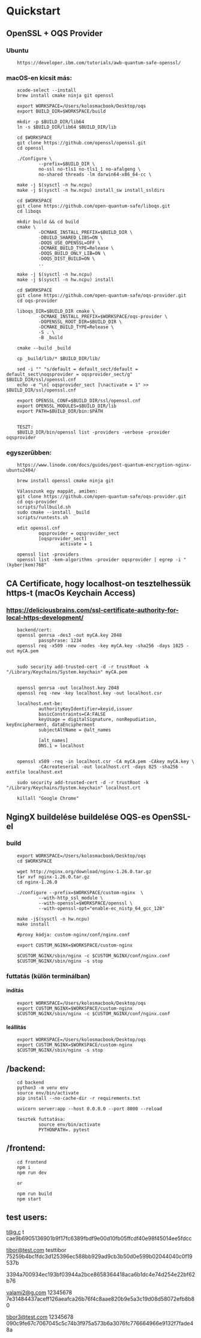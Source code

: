 # Quickstart

## OpenSSL + OQS Provider  
### Ubuntu 
        https://developer.ibm.com/tutorials/awb-quantum-safe-openssl/

### macOS-en kicsit más:
        xcode-select --install
        brew install cmake ninja git openssl

        export WORKSPACE=/Users/kolosmacbook/Desktop/oqs
        export BUILD_DIR=$WORKSPACE/build
        
        mkdir -p $BUILD_DIR/lib64
        ln -s $BUILD_DIR/lib64 $BUILD_DIR/lib

        cd $WORKSPACE
        git clone https://github.com/openssl/openssl.git
        cd openssl

        ./Configure \
                --prefix=$BUILD_DIR \
                no-ssl no-tls1 no-tls1_1 no-afalgeng \
                no-shared threads -lm darwin64-x86_64-cc \ 

        make -j $(sysctl -n hw.ncpu)
        make -j $(sysctl -n hw.ncpu) install_sw install_ssldirs

        cd $WORKSPACE
        git clone https://github.com/open-quantum-safe/liboqs.git
        cd liboqs

        mkdir build && cd build
        cmake \
                -DCMAKE_INSTALL_PREFIX=$BUILD_DIR \
                -DBUILD_SHARED_LIBS=ON \
                -DOQS_USE_OPENSSL=OFF \
                -DCMAKE_BUILD_TYPE=Release \
                -DOQS_BUILD_ONLY_LIB=ON \
                -DOQS_DIST_BUILD=ON \
                ..
        
        make -j $(sysctl -n hw.ncpu)
        make -j $(sysctl -n hw.ncpu) install

        cd $WORKSPACE
        git clone https://github.com/open-quantum-safe/oqs-provider.git
        cd oqs-provider

        liboqs_DIR=$BUILD_DIR cmake \
                -DCMAKE_INSTALL_PREFIX=$WORKSPACE/oqs-provider \
                -DOPENSSL_ROOT_DIR=$BUILD_DIR \
                -DCMAKE_BUILD_TYPE=Release \
                -S . \
                -B _build

        cmake --build _build

        cp _build/lib/* $BUILD_DIR/lib/

        sed -i "" "s/default = default_sect/default = default_sect\noqsprovider = oqsprovider_sect/g" $BUILD_DIR/ssl/openssl.cnf
        echo -e "\n[ oqsprovider_sect ]\nactivate = 1" >> $BUILD_DIR/ssl/openssl.cnf

        export OPENSSL_CONF=$BUILD_DIR/ssl/openssl.cnf
        export OPENSSL_MODULES=$BUILD_DIR/lib
        export PATH=$BUILD_DIR/bin:$PATH


        TESZT:
        $BUILD_DIR/bin/openssl list -providers -verbose -provider oqsprovider

### egyszerűbben:
        https://www.linode.com/docs/guides/post-quantum-encryption-nginx-ubuntu2404/
        
        brew install openssl cmake ninja git

        Válasszunk egy mappát, amiben:
        git clone https://github.com/open-quantum-safe/oqs-provider.git
        cd oqs-provider
        scripts/fullbuild.sh
        sudo cmake --install _build
        scripts/runtests.sh

        edit openssl.cnf
                oqsprovider = oqsprovider_sect
                [oqsprovider_sect] 
                        activate = 1
        
        openssl list -providers
        openssl list -kem-algorithms -provider oqsprovider | egrep -i "(kyber|kem)768"


## CA Certificate, hogy localhost-on tesztelhessük https-t (macOs Keychain Access)
### https://deliciousbrains.com/ssl-certificate-authority-for-local-https-development/
        backend/cert:
        openssl genrsa -des3 -out myCA.key 2048
                passphrase: 1234
        openssl req -x509 -new -nodes -key myCA.key -sha256 -days 1825 -out myCA.pem
        

        sudo security add-trusted-cert -d -r trustRoot -k "/Library/Keychains/System.keychain" myCA.pem


        openssl genrsa -out localhost.key 2048
        openssl req -new -key localhost.key -out localhost.csr
        
        localhost.ext-be:
                authorityKeyIdentifier=keyid,issuer
                basicConstraints=CA:FALSE
                keyUsage = digitalSignature, nonRepudiation, keyEncipherment, dataEncipherment
                subjectAltName = @alt_names

                [alt_names]
                DNS.1 = localhost
        

        openssl x509 -req -in localhost.csr -CA myCA.pem -CAkey myCA.key \
                -CAcreateserial -out localhost.crt -days 825 -sha256 -extfile localhost.ext

        sudo security add-trusted-cert -d -r trustRoot -k "/Library/Keychains/System.keychain" localhost.crt

        killall "Google Chrome"


## NgingX buildelése buildelése OQS-es OpenSSL-el
### build
        export WORKSPACE=/Users/kolosmacbook/Desktop/oqs
        cd $WORKSPACE
        
        wget http://nginx.org/download/nginx-1.26.0.tar.gz
        tar xvf nginx-1.26.0.tar.gz
        cd nginx-1.26.0

        ./configure --prefix=$WORKSPACE/custom-nginx  \
                --with-http_ssl_module \
                --with-openssl=$WORKSPACE/openssl \
                --with-openssl-opt="enable-ec_nistp_64_gcc_128"
        
        make -j$(sysctl -n hw.ncpu)
        make install

        #proxy kódja: custom-nginx/conf/nginx.conf

        export CUSTOM_NGINX=$WORKSPACE/custom-nginx
        
        $CUSTOM_NGINX/sbin/nginx -c $CUSTOM_NGINX/conf/nginx.conf
        $CUSTOM_NGINX/sbin/nginx -s stop

### futtatás (külön terminálban)
#### indítás
        export WORKSPACE=/Users/kolosmacbook/Desktop/oqs
        export CUSTOM_NGINX=$WORKSPACE/custom-nginx
        $CUSTOM_NGINX/sbin/nginx -c $CUSTOM_NGINX/conf/nginx.conf
#### leállítás
        export WORKSPACE=/Users/kolosmacbook/Desktop/oqs
        export CUSTOM_NGINX=$WORKSPACE/custom-nginx
        $CUSTOM_NGINX/sbin/nginx -s stop


## /backend:
        cd backend
        python3 -m venv env
        source env/bin/activate
        pip install --no-cache-dir -r requirements.txt

        uvicorn server:app --host 0.0.0.0 --port 8000 --reload

        tesztek futtatása:
                source env/bin/activate
                PYTHONPATH=. pytest


## /frontend:
        cd frontend
        npm i
        npm run dev
        
        or

        npm run build
        npm start


## test users:
t@g.c
t
cae9b6905136901b9f17fc6389fbdf9e00d10fb05ffcdf40e98f45014ee5fdcc

tibor@test.com
testtibor
75259b4bc1fdc3d125396ec588bb929ad9cb3b50d0e599b02044040c0f19537b



3394a700934ec193bf03944a2bce8658364418aca6b1dc4e74d254e22bf62b76


valami2@g.com
12345678
7e31484437aceff126aeafca26b76f4c8aae820b9e5a3c19d08d58072efb8b80

tibor3@test.com
12345678
090c9fe67c7067045c5c74b3f975a573b6a3076fc776664966e9132f7fade48a
